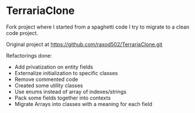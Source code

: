 # TerrariaClone

Fork project where I started from a spaghetti code I try to migrate to a clean code project.

Original project at https://github.com/raxod502/TerrariaClone.git

Refactorings done:
* Add privatization on entity fields
* Externalize initialization to specific classes
* Remove commented code
* Created some utility classes
* Use enums instead of array of indexes/strings
* Pack some fields together into contexts
* Migrate Arrays into classes with a meaning for each field

[terraria]: https://terraria.org/
